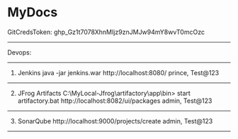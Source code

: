 # MyDocs

GitCredsToken: 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

****************
Devops:
****************
1. Jenkins
java -jar jenkins.war
http://localhost:8080/
prince, Test@123

****************
2. JFrog Artifacts
C:\MyLocal-Jfrog\artifactory\app\bin> start artifactory.bat
http://localhost:8082/ui/packages
admin, Test@123

****************
3. SonarQube
http://localhost:9000/projects/create
admin, Test@123

****************
